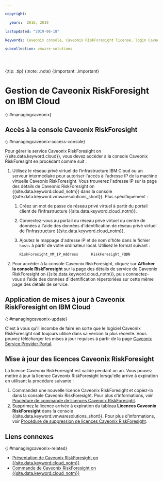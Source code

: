 ```yaml
---

copyright:

  years:  2016, 2019

lastupdated: "2019-06-18"

keywords: Caveonix console, Caveonix RiskForesight license, login Caveonix console

subcollection: vmware-solutions


---
```


{:tip: .tip}
{:note: .note}
{:important: .important}

# Gestion de Caveonix RiskForesight on IBM Cloud
{: #managingcaveonix}

## Accès à la console Caveonix RiskForesight
{: #managingcaveonix-access-console}

Pour gérer le service Caveonix RiskForesight on {{site.data.keyword.cloud}}, vous devez accéder à la console Caveonix RiskForesight en procédant comme suit :

1. Utilisez le réseau privé virtuel de l'infrastructure IBM Cloud ou un serveur intermédiaire pour autoriser l'accès à l'adresse IP de la machine virtuelle Caveonix RiskForesight. Vous trouverez l'adresse IP sur la page des détails de Caveonix RiskForesight on {{site.data.keyword.cloud_notm}} dans la console {{site.data.keyword.vmwaresolutions_short}}. Plus spécifiquement :
   1. Créez un mot de passe de réseau privé virtuel à partir du portail client de l'infrastructure {{site.data.keyword.cloud_notm}}.
   2. Connectez-vous au portail du réseau privé virtuel du centre de données à l'aide des données d'identification de réseau privé virtuel de l'infrastructure {{site.data.keyword.cloud_notm}}.
   3. Ajoutez le mappage d'adresse IP et de nom d'hôte dans le fichier `hosts` à partir de votre ordinateur local. Utilisez le format suivant :

      ```javascript
      RiskForesight_VM_IP_Address      RiskForesight_FQDN
      ```
2. Pour accéder à la console Caveonix RiskForesight, cliquez sur **Afficher la console RiskForesight** sur la page des détails de service de Caveonix RiskForesight on {{site.data.keyword.cloud_notm}}, puis connectez-vous à l'aide des données d'identification répertoriées sur cette même page des détails de service.

## Application de mises à jour à Caveonix RiskForesight on IBM Cloud
{: #managingcaveonix-update}

C'est à vous qu'il incombe de faire en sorte que le logiciel Caveonix RiskForesight soit toujours utilisé dans sa version la plus récente. Vous pouvez télécharger les mises à jour requises à partir de la page [Caveonix Service Provider Portal](https://support.caveonix.com).

## Mise à jour des licences Caveonix RiskForesight

La licence Caveonix RiskForesight est valide pendant un an. Vous pouvez mettre à jour la licence Caveonix RiskForesight lorsqu'elle arrive à expiration en utilisant la procédure suivante :
1. Commandez une nouvelle licence Caveonix RiskForesight et copiez-la dans la console Caveonix RiskForesight. Pour plus d'informations, voir [Procédure de commande de licences Caveonix RiskForesight](/docs/services/vmwaresolutions?topic=vmware-solutions-caveonix_license_ordering#caveonix_license_ordering-procedure).
2. Supprimez la licence arrivée à expiration du tableau **Licences Caveonix RiskForesight** dans la console {{site.data.keyword.vmwaresolutions_short}}. Pour plus d'informations, voir [Procédure de suppression de licences Caveonix RiskForesight](/docs/services/vmwaresolutions?topic=vmware-solutions-caveonix_license_managing#caveonix_license_managing_procedure-delete).

## Liens connexes
{: #managingcaveonix-related}

* [Présentation de Caveonix RiskForesight on {{site.data.keyword.cloud_notm}}](/docs/services/vmwaresolutions/services?topic=vmware-solutions-caveonix_considerations)
* [Commande de Caveonix RiskForesight on {{site.data.keyword.cloud_notm}}](/docs/services/vmwaresolutions/services?topic=vmware-solutions-caveonix_ordering)
